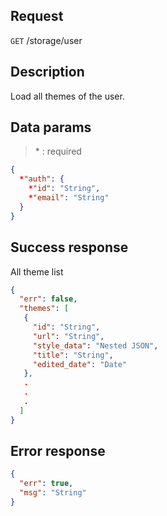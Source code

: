 ## Request

<code>GET</code> /storage/user

## Description

Load all themes of the user.

## Data params

> \* : required

```JSON
{
  *"auth": {
    *"id": "String",
    *"email": "String"
  }
}
```

## Success response

All theme list

```JSON
{
  "err": false,
  "themes": [
   {
     "id": "String",
     "url": "String",
     "style_data": "Nested JSON",
     "title": "String",
     "edited_date": "Date"
   },
   .
   .
   .
  ]
}
```

## Error response

```JSON
{
  "err": true,
  "msg": "String"
}
```
